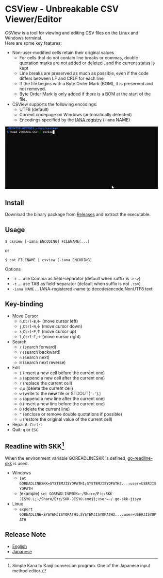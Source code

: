CSView - Unbreakable CSV Viewer/Editor
======================================

CSView is a tool for viewing and editing CSV files on the Linux and Windows terminal.  
Here are some key features:

- Non-user-modified cells retain their original values
    - For cells that do not contain line breaks or commas, double quotation marks are not added or deleted , and the current status is kept
    - Line breaks are preserved as much as possible, even if the code differs between LF and CRLF for each line
    - If the file begins with a Byte Order Mark (BOM), it is preserved and not removed.
    - Byte Order Mark is only added if there is a BOM at the start of the file.
- CSView supports the following encodings:
    - UTF8 (default)
    - Current codepage on Windows (automatically detected)
    - Encodings specified by the [IANA registry] (-iana NAME)

[IANA registry]: http://www.iana.org/assignments/character-sets/character-sets.xhtml

![image](./csview.gif)

Install
-------

Download the binary package from [Releases](https://github.com/zetamatta/csview/releases)
and extract the executable.

Usage
-----

```
$ csview [-iana ENCODING] FILENAME(...)
```

or

```
$ cat FILENAME | csview [-iana ENCODING]
```

Options

* `-c` ... use Comma as field-separator (default when suffix is `.csv`)
* `-t` ... use TAB as field-separator (default when suffix is not `.csv`)
* `-iana NAME` ... IANA-registered-name to decode/encode NonUTF8 text

Key-binding
-----------

* Move Cursor
    * `h`,`Ctrl`-`B`,&#x2190; (move cursor left)
    * `j`,`Ctrl`-`N`,&#x2193; (move cursor down)
    * `k`,`Ctrl`-`P`,&#x2191; (move cursor up)
    * `l`,`Ctrl`-`F`,&#x2192; (move cursor right)
* Search
    * `/` (search forward)
    * `?` (search backward)
    * `n` (search next)
    * `N` (search next reverse)
* Edit
    * `i` (insert a new cell before the current one)
    * `a` (append a new cell after the current one)
    * `r` (replace the current cell)
    * `d`,`x` (delete the current cell)
    * `w` (write to the **new** file or STDOUT(`'-'`).)
    * `o` (append a new line after the current one)
    * `O` (insert a new line before the current one)
    * `D` (delete the current line)
    * `"` (enclose or remove double quotations if possible)
    * `u` (restore the original value of the current cell)
* Repaint: `Ctrl`-`L`
* Quit: `q` or `ESC`

Readline with SKK[^SKK]
-----------------------

When the environment variable GOREADLINESKK is defined, [go-readline-skk] is used.

- Windows
    - `set GOREADLINESKK=SYSTEMJISYOPATH1;SYSTEMJISYOPATH2...;user=USERJISYOPATH`
    - (example) `set GOREADLINESKK=~/Share/Etc/SKK-JISYO.L;~/Share/Etc/SKK-JISYO.emoji;user=~/.go-skk-jisyo`
- Linux
    - `export GOREADLINE=SYSTEMJISYOPATH1:SYSTEMJISYOPATH2...:user=USERJISYOPATH`

[^SKK]: Simple Kana to Kanji conversion program. One of the Japanese input method editor.

[go-readline-skk]: https://github.com/nyaosorg/go-readline-skk

Release Note
------------

- [English](./release_note_en.md)
- [Japanese](./release_note_ja.md)
